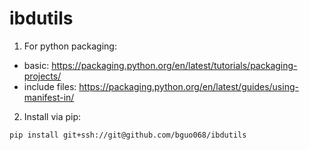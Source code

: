 # ibdutils

1. For python packaging: 
- basic: https://packaging.python.org/en/latest/tutorials/packaging-projects/
- include files: https://packaging.python.org/en/latest/guides/using-manifest-in/

2. Install via pip:
```
pip install git+ssh://git@github.com/bguo068/ibdutils
```



